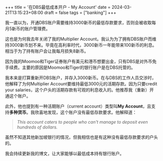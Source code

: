 +++
title = '在DBS最低成本开户 - My Account'
date = 2024-03-21T13:15:23+08:00
draft = false
tags = ["banking"]
+++

我一直以为，开通DBS账户需要维持3000新币的最低存款要求，否则会被收取每月5新币的账户管理费。

这也是为何我去年关闭了我的Multiplier Account。我认为为了拥有DBS账户而维持3000新币划不来。毕竟在高利率时代，3000新币一年能带来100新币的利息。相当于为了持有账户会让我每月损失8新币。

因为我的Moomoo和Tiger证券账户有美元和港币想要出金，只有DBS是对外币免手续费。主要的原因是Moomoo和Tiger的银行账户是在DBS托管的。

我本来是打算重新开DBS账户，并存入3000新币。在与DBS的工作人员交涉时，他解释了为何Multiplier Account要维持最低3000元的活期存款。因为只要credit your salaries，这个户头的活期存款有可观的利息收入的。他推荐我（重新）开通这个账户。

此外，他也提到有一种活期账户（current account）类型叫**My Account**，且支持**多种货币**。我欣喜地发现，这个账户没有最低存款要求。他解释道：

> _This account caters to people who can't manage to deposit even hundreds of dollars._

虽然不知道其他新加坡银行的情况，但我相信也是有这种没有最低存款要求的户头的。

我会持续更新我的博文，让大家能够以最低成本持有银行账户。
